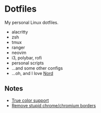 # Dotfiles

My personal Linux dotfiles.

* alacritty
* zsh
* tmux
* ranger
* neovim
* i3, polybar, rofi
* personal scripts
* ...and some other configs
* ...oh, and I love [Nord](https://www.nordtheme.com/)

## Notes

* [True color support](https://gist.github.com/andersevenrud/015e61af2fd264371032763d4ed965b6)
* [Remove stupid chrome/chromium borders](https://stackoverflow.com/questions/11505767/how-can-i-set-chrome-to-use-system-titlebars-and-border-in-preferences-file)
